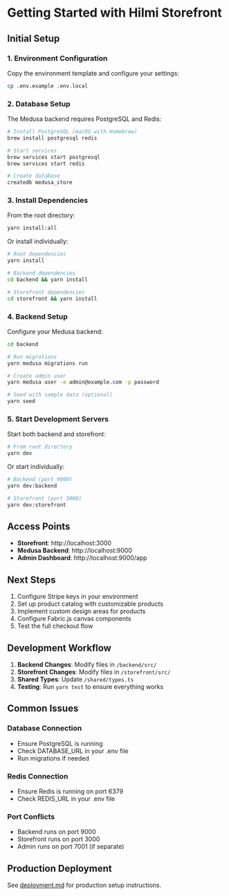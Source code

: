 # Getting Started with Hilmi Storefront

## Initial Setup

### 1. Environment Configuration

Copy the environment template and configure your settings:

```bash
cp .env.example .env.local
```

### 2. Database Setup

The Medusa backend requires PostgreSQL and Redis:

```bash
# Install PostgreSQL (macOS with Homebrew)
brew install postgresql redis

# Start services
brew services start postgresql
brew services start redis

# Create database
createdb medusa_store
```

### 3. Install Dependencies

From the root directory:

```bash
yarn install:all
```

Or install individually:

```bash
# Root dependencies
yarn install

# Backend dependencies
cd backend && yarn install

# Storefront dependencies
cd storefront && yarn install
```

### 4. Backend Setup

Configure your Medusa backend:

```bash
cd backend

# Run migrations
yarn medusa migrations run

# Create admin user
yarn medusa user -e admin@example.com -p password

# Seed with sample data (optional)
yarn seed
```

### 5. Start Development Servers

Start both backend and storefront:

```bash
# From root directory
yarn dev
```

Or start individually:

```bash
# Backend (port 9000)
yarn dev:backend

# Storefront (port 3000) 
yarn dev:storefront
```

## Access Points

- **Storefront**: http://localhost:3000
- **Medusa Backend**: http://localhost:9000
- **Admin Dashboard**: http://localhost:9000/app

## Next Steps

1. Configure Stripe keys in your environment
2. Set up product catalog with customizable products
3. Implement custom design areas for products
4. Configure Fabric.js canvas components
5. Test the full checkout flow

## Development Workflow

1. **Backend Changes**: Modify files in `/backend/src/`
2. **Storefront Changes**: Modify files in `/storefront/src/`
3. **Shared Types**: Update `/shared/types.ts`
4. **Testing**: Run `yarn test` to ensure everything works

## Common Issues

### Database Connection
- Ensure PostgreSQL is running
- Check DATABASE_URL in your .env file
- Run migrations if needed

### Redis Connection
- Ensure Redis is running on port 6379
- Check REDIS_URL in your .env file

### Port Conflicts
- Backend runs on port 9000
- Storefront runs on port 3000
- Admin runs on port 7001 (if separate)

## Production Deployment

See [deployment.md](./deployment.md) for production setup instructions.